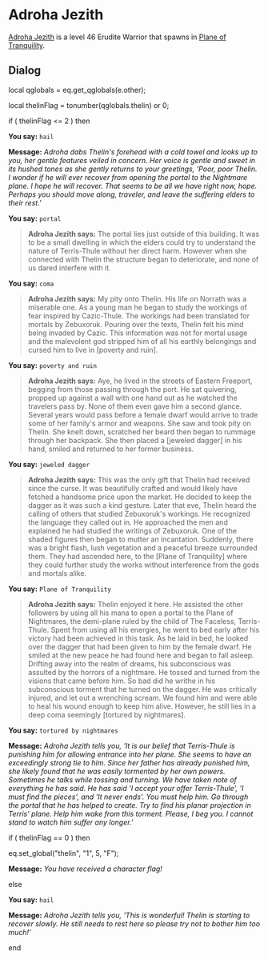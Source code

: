 # Adroha Jezith



[Adroha Jezith](/npc/203366) is a level 46 Erudite Warrior that spawns in [Plane of Tranquility](/zone/203).



## Dialog

local qglobals = eq.get_qglobals(e.other);

local thelinFlag = tonumber(qglobals.thelin) or 0;



if ( thelinFlag <= 2 ) then




**You say:** `hail`




**Message:** <span class="text-warning">*Adroha dabs Thelin's forehead with a cold towel and looks up to you, her gentle features veiled in concern. Her voice is gentle and sweet in its hushed tones as she gently returns to your greetings, 'Poor, poor Thelin. I wonder if he will ever recover from opening the portal to the Nightmare plane. I hope he will recover. That seems to be all we have right now, hope. Perhaps you should move along, traveler, and leave the suffering elders to their rest.'*</span>


**You say:** `portal`




>**Adroha Jezith says:** The portal lies just outside of this building.  It was to be a small dwelling in which the elders could try to understand the nature of Terris-Thule without her direct harm.  However when she connected with Thelin the structure began to deteriorate, and none of us dared interfere with it.


**You say:** `coma`




>**Adroha Jezith says:** My pity onto Thelin.  His life on Norrath was a miserable one. As a young man he began to study the workings of fear inspired by Cazic-Thule. The workings had been translated for mortals by Zebuxoruk. Pouring over the texts, Thelin felt his mind being invaded by Cazic. This information was not for mortal usage and the malevolent god stripped him of all his earthly belongings and cursed him to live in [poverty and ruin].


**You say:** `poverty and ruin`




>**Adroha Jezith says:** Aye, he lived in the streets of Eastern Freeport, begging from those passing through the port. He sat quivering, propped up against a wall with one hand out as he watched the travelers pass by. None of them even gave him a second glance. Several years would pass before a female dwarf would arrive to trade some of her family's armor and weapons. She saw and took pity on Thelin. She knelt down, scratched her beard then began to rummage through her backpack. She then placed a [jeweled dagger] in his hand, smiled and returned to her former business.


**You say:** `jeweled dagger`




>**Adroha Jezith says:** This was the only gift that Thelin had received since the curse.  It was beautifully crafted and would likely have fetched a handsome price upon the market. He decided to keep the dagger as it was such a kind gesture. Later that eve, Thelin heard the calling of others that studied Zebuxoruk's workings. He recognized the language they called out in. He approached the men and explained he had studied the writings of Zebuxoruk.  One of the shaded figures then began to mutter an incantation. Suddenly, there was a bright flash, lush vegetation and a peaceful breeze surrounded them. They had ascended here, to the [Plane of Tranquility] where they could further study the works without interference from the gods and mortals alike.


**You say:** `Plane of Tranquility`




>**Adroha Jezith says:** Thelin enjoyed it here. He assisted the other followers by using all his mana to open a portal to the Plane of Nightmares, the demi-plane ruled by the child of The Faceless, Terris-Thule. Spent from using all his energies, he went to bed early after his victory had been achieved in this task.  As he laid in bed, he looked over the dagger that had been given to him by the female dwarf. He smiled at the new peace he had found here and began to fall asleep.  Drifting away into the realm of dreams, his subconscious was assulted by the horrors of a nightmare. He tossed and turned from the visions that came before him. So bad did he writhe in his subconscious torment that he turned on the dagger. He was critically injured, and let out a wrenching scream. We found him and were able to heal his wound enough to keep him alive. However, he still lies in a deep coma seemingly [tortured by nightmares].


**You say:** `tortured by nightmares`




**Message:** <span class="text-warning">*Adroha Jezith tells you, 'It is our belief that Terris-Thule is punishing him for allowing entrance into her plane. She seems to have an exceedingly strong tie to him. Since her father has already punished him, she likely found that he was easily tormented by her own powers. Sometimes he talks while tossing and turning. We have taken note of everything he has said. He has said 'I accept your offer Terris-Thule', 'I must find the pieces', and 'It never ends'. You must help him.  Go through the portal that he has helped to create. Try to find his planar projection in Terris' plane. Help him wake from this torment. Please, I beg you. I cannot stand to watch him suffer any longer.'*</span>



if ( thelinFlag == 0 ) then




eq.set_global("thelin", "1", 5, "F");





**Message:** <span class="text-warning">*You have received a character flag!*</span>


else


**You say:** `hail`




**Message:** <span class="text-warning">*Adroha Jezith tells you, 'This is wonderful! Thelin is starting to recover slowly.  He still needs to rest here so please try not to bother him too much!'*</span>

end
